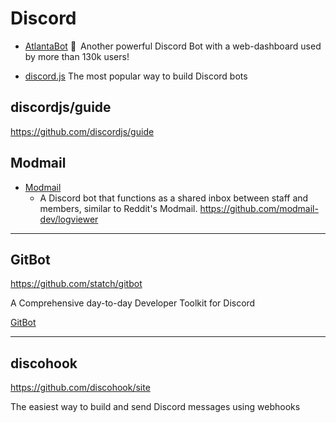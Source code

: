 # Discord

- [AtlantaBot](https://github.com/Androz2091/AtlantaBot) 🤖 Another powerful Discord Bot with a web-dashboard used by more than 130k users!

- [discord.js](https://discord.js.org/) The most popular way to build Discord bots

## discordjs/guide

https://github.com/discordjs/guide

## Modmail

- [Modmail](https://github.com/modmail-dev/Modmail)
    - A Discord bot that functions as a shared inbox between staff and members, similar to Reddit's Modmail.
https://github.com/modmail-dev/logviewer


---

## GitBot

https://github.com/statch/gitbot

A Comprehensive day-to-day Developer Toolkit for Discord

[GitBot](https://wpsteroids.com/blog/gitbot-comprehensive-day-to-day-developer-toolkit-for-discord/)

---

## discohook

https://github.com/discohook/site

The easiest way to build and send Discord messages using webhooks
